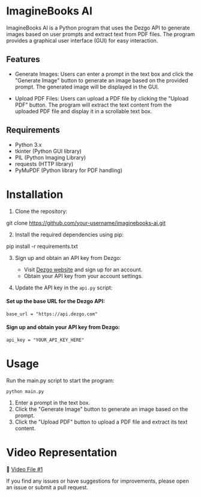 # ImagineBooks AI

ImagineBooks AI is a Python program that uses the Dezgo API to generate images based on user prompts and extract text from PDF files. The program provides a graphical user interface (GUI) for easy interaction.

## Features

- Generate Images: Users can enter a prompt in the text box and click the "Generate Image" button to generate an image based on the provided prompt. The generated image will be displayed in the GUI.

- Upload PDF Files: Users can upload a PDF file by clicking the "Upload PDF" button. The program will extract the text content from the uploaded PDF file and display it in a scrollable text box.

## Requirements

- Python 3.x
- tkinter (Python GUI library)
- PIL (Python Imaging Library)
- requests (HTTP library)
- PyMuPDF (Python library for PDF handling)

# Installation

1. Clone the repository:

git clone https://github.com/your-username/imaginebooks-ai.git

2. Install the required dependencies using pip:

pip install -r requirements.txt

3. Sign up and obtain an API key from Dezgo:

   - Visit [Dezgo website](https://www.dezgo.com/) and sign up for an account.
   - Obtain your API key from your account settings.

4. Update the API key in the ```api.py``` script:


#### Set up the base URL for the Dezgo API:

```base_url = "https://api.dezgo.com"```

#### Sign up and obtain your API key from Dezgo:

```api_key = "YOUR_API_KEY_HERE"```

# Usage
Run the main.py script to start the program:

```python main.py```

1. Enter a prompt in the text box.
2. Click the "Generate Image" button to generate an image based on the prompt.
3. Click the "Upload PDF" button to upload a PDF file and extract its text content.
   
# Video Representation
:movie_camera: [Video File #1](https://drive.google.com/file/d/12f3CKPQYTe1meZsCTgZJfD5YRKCzXqOz/view?usp=drive_link)

If you find any issues or have suggestions for improvements, please open an issue or submit a pull request.
